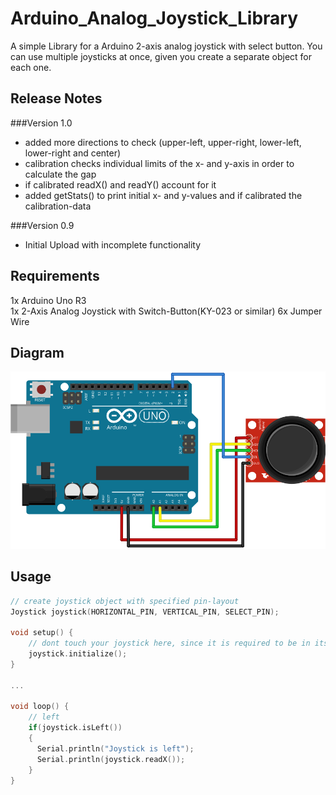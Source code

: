 # Arduino_Analog_Joystick_Library
A simple Library for a Arduino 2-axis analog joystick with select button. You can use multiple joysticks at once, given you create a separate object for each one.  

## Release Notes 
  
###Version 1.0  
* added more directions to check (upper-left, upper-right, lower-left, lower-right and center)  
* calibration checks individual limits of the x- and y-axis in order to calculate the gap  
* if calibrated readX() and readY() account for it
* added getStats() to print initial x- and y-values and if calibrated the calibration-data
  
###Version 0.9  
* Initial Upload with incomplete functionality

## Requirements
  
1x Arduino Uno R3  
1x 2-Axis Analog Joystick with Switch-Button(KY-023 or similar)
6x Jumper Wire  
  
## Diagram
  
![alt text](https://github.com/Mimaku/Arduino_Analog_Joystick_Library/blob/master/examples/Joystick/Joystick_Steckplatine.svg "Diagram / Breadboard layout")
  
## Usage

```c
// create joystick object with specified pin-layout
Joystick joystick(HORIZONTAL_PIN, VERTICAL_PIN, SELECT_PIN);
  
void setup() {  
    // dont touch your joystick here, since it is required to be in its resting position
    joystick.initialize();  
}  
  
...  
  
void loop() {  
    // left  
    if(joystick.isLeft())  
    {  
      Serial.println("Joystick is left");  
      Serial.println(joystick.readX());  
    }  
}  
```  